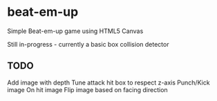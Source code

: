 # beat-em-up

Simple Beat-em-up game using HTML5 Canvas

Still in-progress - currently a basic box collision detector

## TODO

Add image with depth
Tune attack hit box to respect z-axis
Punch/Kick image
On hit image
Flip image based on facing direction
